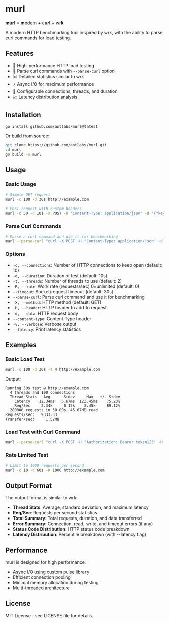 # murl

**murl** = **m**odern + c**url** + wr**k**

A modern HTTP benchmarking tool inspired by wrk, with the ability to parse curl commands for load testing.

## Features

- 🚀 High-performance HTTP load testing
- 🔧 Parse curl commands with `--parse-curl` option
- 📊 Detailed statistics similar to wrk
- ⚡ Async I/O for maximum performance
- 🎯 Configurable connections, threads, and duration
- 📈 Latency distribution analysis

## Installation

```bash
go install github.com/antlabs/murl@latest
```

Or build from source:

```bash
git clone https://github.com/antlabs/murl.git
cd murl
go build -o murl
```

## Usage

### Basic Usage

```bash
# Simple GET request
murl -c 100 -d 30s http://example.com

# POST request with custom headers
murl -c 50 -d 10s -X POST -H "Content-Type: application/json" -d '{"key":"value"}' http://api.example.com
```

### Parse Curl Commands

```bash
# Parse a curl command and use it for benchmarking
murl --parse-curl "curl -X POST -H 'Content-Type: application/json' -d '{\"name\":\"test\"}' http://api.example.com/users" -c 100 -d 30s
```

### Options

- `-c, --connections`: Number of HTTP connections to keep open (default: 10)
- `-d, --duration`: Duration of test (default: 10s)
- `-t, --threads`: Number of threads to use (default: 2)
- `-R, --rate`: Work rate (requests/sec) 0=unlimited (default: 0)
- `--timeout`: Socket/request timeout (default: 30s)
- `--parse-curl`: Parse curl command and use it for benchmarking
- `-X, --method`: HTTP method (default: GET)
- `-H, --header`: HTTP header to add to request
- `-d, --data`: HTTP request body
- `--content-type`: Content-Type header
- `-v, --verbose`: Verbose output
- `--latency`: Print latency statistics

## Examples

### Basic Load Test

```bash
murl -c 100 -d 30s -t 4 http://example.com
```

Output:
```
Running 30s test @ http://example.com
  4 threads and 100 connections
  Thread Stats   Avg      Stdev     Max   +/- Stdev
    Latency    12.34ms   5.67ms  123.45ms    75.23%
    Req/Sec     2.34k     0.12k    3.45k     89.12%
  280000 requests in 30.00s, 45.67MB read
Requests/sec:   9333.33
Transfer/sec:     1.52MB
```

### Load Test with Curl Command

```bash
murl --parse-curl "curl -X POST -H 'Authorization: Bearer token123' -H 'Content-Type: application/json' -d '{\"user\":\"test\"}' https://api.example.com/login" -c 50 -d 10s --latency
```

### Rate Limited Test

```bash
# Limit to 1000 requests per second
murl -c 10 -d 60s -R 1000 http://example.com
```

## Output Format

The output format is similar to wrk:

- **Thread Stats**: Average, standard deviation, and maximum latency
- **Req/Sec**: Requests per second statistics
- **Total Summary**: Total requests, duration, and data transferred
- **Error Summary**: Connection, read, write, and timeout errors (if any)
- **Status Code Distribution**: HTTP status code breakdown
- **Latency Distribution**: Percentile breakdown (with --latency flag)

## Performance

murl is designed for high performance:

- Async I/O using custom pulse library
- Efficient connection pooling
- Minimal memory allocation during testing
- Multi-threaded architecture

## License

MIT License - see LICENSE file for details.
